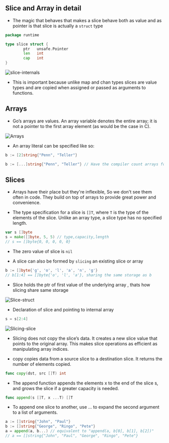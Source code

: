 ## Slice and Array in detail

- The magic that behaves that makes a slice behave both as value 
and as pointer is that slice is actually a ``struct`` type

```go
package runtime

type slice struct {
        ptr   unsafe.Pointer
        len   int
        cap   int
}
```

![slice-internals](https://dave.cheney.net/wp-content/uploads/2018/07/slice.001.png)

-  This is important because unlike map and chan types slices are value types and are copied when assigned or passed as arguments to functions.

## Arrays

- Go’s arrays are values. An array variable denotes the entire array; it is not a pointer to the first array element (as would be the case in C).

![Arrays](https://go.dev/blog/slices-intro/slice-array.png)

- An array literal can be specified like so:

```go
b := [2]string{"Penn", "Teller"}

b := [...]string{"Penn", "Teller"} // Have the compiler count arrays for you

```

## Slices

- Arrays have their place but they're inflexible, So we don't see them often in code. They build
on top of arrays to provide great power and convenience.

- The type specification for a slice is ``[]T``, where ``T`` is the type of the elements of the slice. Unlike an array type, a slice type has no specified length.

```go
var s []byte
s = make([]byte, 5, 5) // type,capacity,length
// s == []byte{0, 0, 0, 0, 0}
```

- The zero value of slice is ``nil``

- A slice can also be formed by ``slicing`` an existing slice or array

```go
b := []byte{'g', 'o', 'l', 'a', 'n', 'g'}
// b[1:4] == []byte{'o', 'l', 'a'}, sharing the same storage as b
```

- Slice holds the ptr of first value of the underlying array , thats how slicing share same storage

![Slice-struct](https://go.dev/blog/slices-intro/slice-1.png)

- Declaration of slice and pointing to internal array

```go
s = s[2:4]
```

![Slicing-slice](https://go.dev/blog/slices-intro/slice-2.png)

- Slicing does not copy the slice’s data. It creates a new slice value that points to the original array. This makes slice operations as efficient as manipulating array indices.

- copy copies data from a source slice to a destination slice. It returns the number of elements copied.

```go
func copy(dst, src []T) int
```

- The append function appends the elements x to the end of the slice s, and grows the slice if a greater capacity is needed.

```go
func append(s []T, x ...T) []T
```

-  To append one slice to another, use ... to expand the second argument to a list of arguments.

```go
a := []string{"John", "Paul"}
b := []string{"George", "Ringo", "Pete"}
a = append(a, b...) // equivalent to "append(a, b[0], b[1], b[2])"
// a == []string{"John", "Paul", "George", "Ringo", "Pete"}
```
